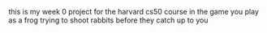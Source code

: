 this is my week 0 project for the harvard cs50 course in the game you play as a frog trying to shoot rabbits before they catch up to you
